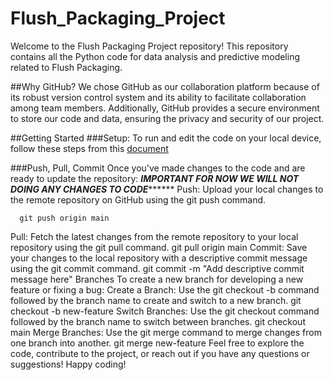 # Flush_Packaging_Project
Welcome to the Flush Packaging Project repository! This repository contains all the Python code for data analysis and predictive modeling related to Flush Packaging. 

##Why GitHub?
We chose GitHub as our collaboration platform because of its robust version control system and its ability to facilitate collaboration among team members. Additionally, GitHub provides a secure environment to store our code and data, ensuring the privacy and security of our project.

##Getting Started
###Setup: 
To run and edit the code on your local device, follow these steps from this [document](https://docs.google.com/document/d/1zTMOQGAnPSaz7uBCYzDiphldg0oKcxZrmZYTs5IBs1g/edit)

###Push, Pull, Commit
Once you've made changes to the code and are ready to update the repository:
*****IMPORTANT FOR NOW WE WILL NOT DOING ANY CHANGES TO CODE***********
Push: Upload your local changes to the remote repository on GitHub using the git push command.

      git push origin main

Pull: Fetch the latest changes from the remote repository to your local repository using the git pull command.
      git pull origin main
Commit: Save your changes to the local repository with a descriptive commit message using the git commit command.
      git commit -m "Add descriptive commit message here"
Branches
    To create a new branch for developing a new feature or fixing a bug:
    Create a Branch: Use the git checkout -b command followed by the branch name to create and switch to a new branch.
            git checkout -b new-feature
    Switch Branches: Use the git checkout command followed by the branch name to switch between branches.
          git checkout main
    Merge Branches: Use the git merge command to merge changes from one branch into another.
          git merge new-feature
Feel free to explore the code, contribute to the project, or reach out if you have any questions or suggestions! Happy coding!


